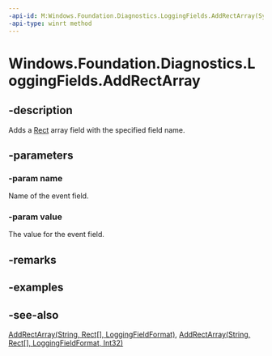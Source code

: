 ```yaml
---
-api-id: M:Windows.Foundation.Diagnostics.LoggingFields.AddRectArray(System.String,Windows.Foundation.Rect[])
-api-type: winrt method
---
```


<!-- Method syntax
public void AddRectArray(System.String name, Windows.Foundation.Rect[] value)
-->

# Windows.Foundation.Diagnostics.LoggingFields.AddRectArray

## -description
Adds a [Rect](../windows.foundation/rect.md) array field with the specified field name.

## -parameters
### -param name
Name of the event field.

### -param value
The value for the event field.

## -remarks

## -examples

## -see-also
[AddRectArray(String, Rect\[\], LoggingFieldFormat)](loggingfields_addrectarray_354715758.md), [AddRectArray(String, Rect\[\], LoggingFieldFormat, Int32)](loggingfields_addrectarray_820294226.md)
